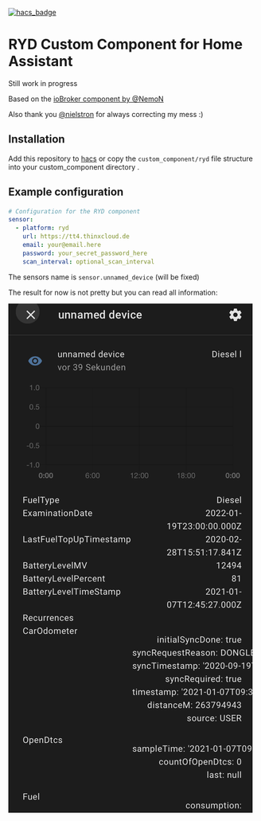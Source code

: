 [![hacs_badge](https://img.shields.io/badge/HACS-Custom-orange.svg)](https://github.com/custom-components/hacs)

# RYD Custom Component for Home Assistant

Still work in progress

Based on the [ioBroker component by @NemoN](https://github.com/NemoN/ioBroker.ryd)

Also thank you [@nielstron](https://github.com/nielstron) for always correcting my mess :)
  
## Installation

Add this repository to [hacs](https://hacs.xyz/) or copy the `custom_component/ryd` file structure into your custom_component directory .

## Example configuration

```yaml
# Configuration for the RYD component
sensor:
  - platform: ryd
    url: https://tt4.thinxcloud.de
    email: your@email.here
    password: your_secret_password_here
    scan_interval: optional_scan_interval
```

The sensors name is `sensor.unnamed_device` (will be fixed)

The result for now is not pretty but you can read all information:

![First version of sensor](sensor.png)
